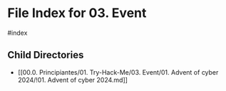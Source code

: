 # File Index for 03. Event
#index

## Child Directories

- [[00.0. Principiantes/01. Try-Hack-Me/03. Event/01. Advent of cyber 2024/!01. Advent of cyber 2024.md]]

